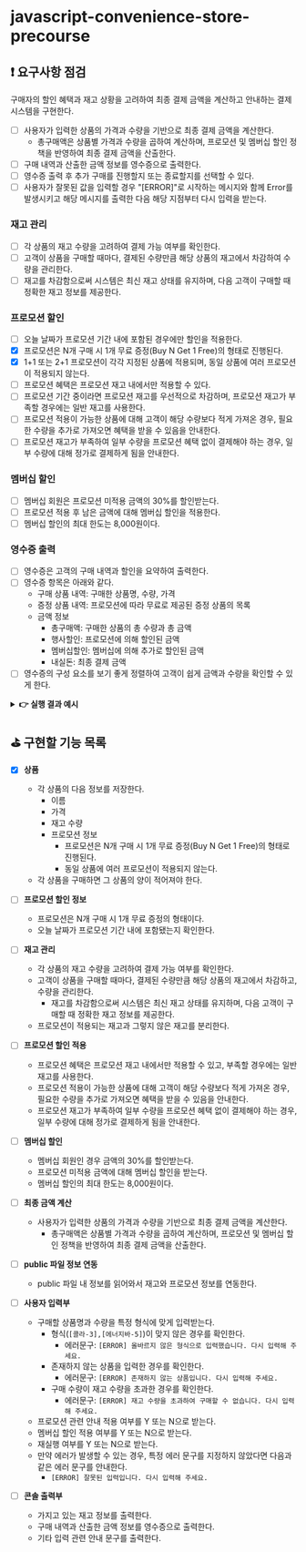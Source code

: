 # javascript-convenience-store-precourse

## ❗ 요구사항 점검

구매자의 할인 혜택과 재고 상황을 고려하여 최종 결제 금액을 계산하고 안내하는 결제 시스템을 구현한다.

- [ ] 사용자가 입력한 상품의 가격과 수량을 기반으로 최종 결제 금액을 계산한다.
  - 총구매액은 상품별 가격과 수량을 곱하여 계산하며, 프로모션 및 멤버십 할인 정책을 반영하여 최종 결제 금액을 산출한다.
- [ ] 구매 내역과 산출한 금액 정보를 영수증으로 출력한다.
- [ ] 영수증 출력 후 추가 구매를 진행할지 또는 종료할지를 선택할 수 있다.
- [ ] 사용자가 잘못된 값을 입력할 경우 "[ERROR]"로 시작하는 메시지와 함께 Error를 발생시키고 해당 메시지를 출력한 다음 해당 지점부터 다시 입력을 받는다.

### 재고 관리

- [ ] 각 상품의 재고 수량을 고려하여 결제 가능 여부를 확인한다.
- [ ] 고객이 상품을 구매할 때마다, 결제된 수량만큼 해당 상품의 재고에서 차감하여 수량을 관리한다.
- [ ] 재고를 차감함으로써 시스템은 최신 재고 상태를 유지하며, 다음 고객이 구매할 때 정확한 재고 정보를 제공한다.

### 프로모션 할인

- [ ] 오늘 날짜가 프로모션 기간 내에 포함된 경우에만 할인을 적용한다.
- [x] 프로모션은 N개 구매 시 1개 무료 증정(Buy N Get 1 Free)의 형태로 진행된다.
- [x] 1+1 또는 2+1 프로모션이 각각 지정된 상품에 적용되며, 동일 상품에 여러 프로모션이 적용되지 않는다.
- [ ] 프로모션 혜택은 프로모션 재고 내에서만 적용할 수 있다.
- [ ] 프로모션 기간 중이라면 프로모션 재고를 우선적으로 차감하며, 프로모션 재고가 부족할 경우에는 일반 재고를 사용한다.
- [ ] 프로모션 적용이 가능한 상품에 대해 고객이 해당 수량보다 적게 가져온 경우, 필요한 수량을 추가로 가져오면 혜택을 받을 수 있음을 안내한다.
- [ ] 프로모션 재고가 부족하여 일부 수량을 프로모션 혜택 없이 결제해야 하는 경우, 일부 수량에 대해 정가로 결제하게 됨을 안내한다.

### 멤버십 할인

- [ ] 멤버십 회원은 프로모션 미적용 금액의 30%를 할인받는다.
- [ ] 프로모션 적용 후 남은 금액에 대해 멤버십 할인을 적용한다.
- [ ] 멤버십 할인의 최대 한도는 8,000원이다.

### 영수증 출력

- [ ] 영수증은 고객의 구매 내역과 할인을 요약하여 출력한다.
- [ ] 영수증 항목은 아래와 같다.
  - 구매 상품 내역: 구매한 상품명, 수량, 가격
  - 증정 상품 내역: 프로모션에 따라 무료로 제공된 증정 상품의 목록
  - 금액 정보
    - 총구매액: 구매한 상품의 총 수량과 총 금액
    - 행사할인: 프로모션에 의해 할인된 금액
    - 멤버십할인: 멤버십에 의해 추가로 할인된 금액
    - 내실돈: 최종 결제 금액
- [ ] 영수증의 구성 요소를 보기 좋게 정렬하여 고객이 쉽게 금액과 수량을 확인할 수 있게 한다.

<details>
<summary><b>👉 실행 결과 예시</b></summary>

- **총 실행 결과**

  ```
  안녕하세요. W편의점입니다.
  현재 보유하고 있는 상품입니다.

  - 콜라 1,000원 10개 탄산2+1
  - 콜라 1,000원 10개
  - 사이다 1,000원 8개 탄산2+1
  - 사이다 1,000원 7개
  - 오렌지주스 1,800원 9개 MD추천상품
  - 오렌지주스 1,800원 재고 없음
  - 탄산수 1,200원 5개 탄산2+1
  - 탄산수 1,200원 재고 없음
  - 물 500원 10개
  - 비타민워터 1,500원 6개
  - 감자칩 1,500원 5개 반짝할인
  - 감자칩 1,500원 5개
  - 초코바 1,200원 5개 MD추천상품
  - 초코바 1,200원 5개
  - 에너지바 2,000원 5개
  - 정식도시락 6,400원 8개
  - 컵라면 1,700원 1개 MD추천상품
  - 컵라면 1,700원 10개

  구매하실 상품명과 수량을 입력해 주세요. (예: [사이다-2],[감자칩-1])
  [콜라-3],[에너지바-5]

  멤버십 할인을 받으시겠습니까? (Y/N)
  Y

  ===========W 편의점=============
  상품명		수량	금액
  콜라		3 	3,000
  에너지바 		5 	10,000
  ===========증	정=============
  콜라		1
  ==============================
  총구매액		8	13,000
  행사할인			-1,000
  멤버십할인			-3,000
  내실돈			 9,000

  감사합니다. 구매하고 싶은 다른 상품이 있나요? (Y/N)
  Y

  안녕하세요. W편의점입니다.
  현재 보유하고 있는 상품입니다.

  - 콜라 1,000원 7개 탄산2+1
  - 콜라 1,000원 10개
  - 사이다 1,000원 8개 탄산2+1
  - 사이다 1,000원 7개
  - 오렌지주스 1,800원 9개 MD추천상품
  - 오렌지주스 1,800원 재고 없음
  - 탄산수 1,200원 5개 탄산2+1
  - 탄산수 1,200원 재고 없음
  - 물 500원 10개
  - 비타민워터 1,500원 6개
  - 감자칩 1,500원 5개 반짝할인
  - 감자칩 1,500원 5개
  - 초코바 1,200원 5개 MD추천상품
  - 초코바 1,200원 5개
  - 에너지바 2,000원 재고 없음
  - 정식도시락 6,400원 8개
  - 컵라면 1,700원 1개 MD추천상품
  - 컵라면 1,700원 10개

  구매하실 상품명과 수량을 입력해 주세요. (예: [사이다-2],[감자칩-1])
  [콜라-10]

  현재 콜라 4개는 프로모션 할인이 적용되지 않습니다. 그래도 구매하시겠습니까? (Y/N)
  Y

  멤버십 할인을 받으시겠습니까? (Y/N)
  N

  ===========W 편의점=============
  상품명		수량	금액
  콜라		10 	10,000
  ===========증	정=============
  콜라		2
  ==============================
  총구매액		10	10,000
  행사할인			-2,000
  멤버십할인			-0
  내실돈			 8,000

  감사합니다. 구매하고 싶은 다른 상품이 있나요? (Y/N)
  Y

  안녕하세요. W편의점입니다.
  현재 보유하고 있는 상품입니다.

  - 콜라 1,000원 재고 없음 탄산2+1
  - 콜라 1,000원 7개
  - 사이다 1,000원 8개 탄산2+1
  - 사이다 1,000원 7개
  - 오렌지주스 1,800원 9개 MD추천상품
  - 오렌지주스 1,800원 재고 없음
  - 탄산수 1,200원 5개 탄산2+1
  - 탄산수 1,200원 재고 없음
  - 물 500원 10개
  - 비타민워터 1,500원 6개
  - 감자칩 1,500원 5개 반짝할인
  - 감자칩 1,500원 5개
  - 초코바 1,200원 5개 MD추천상품
  - 초코바 1,200원 5개
  - 에너지바 2,000원 재고 없음
  - 정식도시락 6,400원 8개
  - 컵라면 1,700원 1개 MD추천상품
  - 컵라면 1,700원 10개

  구매하실 상품명과 수량을 입력해 주세요. (예: [사이다-2],[감자칩-1])
  [오렌지주스-1]

  현재 오렌지주스은(는) 1개를 무료로 더 받을 수 있습니다. 추가하시겠습니까? (Y/N)
  Y

  멤버십 할인을 받으시겠습니까? (Y/N)
  Y

  ===========W 편의점=============
  상품명		수량	금액
  오렌지주스		2 	3,600
  ===========증	정=============
  오렌지주스		1
  ==============================
  총구매액		2	3,600
  행사할인			-1,800
  멤버십할인			-0
  내실돈			 1,800

  감사합니다. 구매하고 싶은 다른 상품이 있나요? (Y/N)
  N
  ```

</details>

## ⛳ 구현할 기능 목록

- [x] **상품**

  - 각 상품의 다음 정보를 저장한다.
    - 이름
    - 가격
    - 재고 수량
    - 프로모션 정보
      - 프로모션은 N개 구매 시 1개 무료 증정(Buy N Get 1 Free)의 형태로 진행된다.
      - 동일 상품에 여러 프로모션이 적용되지 않는다.
  - 각 상품을 구매하면 그 상품의 양이 적어져야 한다.

- [ ] **프로모션 할인 정보**

  - 프로모션은 N개 구매 시 1개 무료 증정의 형태이다.
  - 오늘 날짜가 프로모션 기간 내에 포함됐는지 확인한다.

- [ ] **재고 관리**

  - 각 상품의 재고 수량을 고려하여 결제 가능 여부를 확인한다.
  - 고객이 상품을 구매할 때마다, 결제된 수량만큼 해당 상품의 재고에서 차감하고, 수량을 관리한다.
    - 재고를 차감함으로써 시스템은 최신 재고 상태를 유지하며, 다음 고객이 구매할 때 정확한 재고 정보를 제공한다.
  - 프로모션이 적용되는 재고과 그렇지 않은 재고를 분리한다.

- [ ] **프로모션 할인 적용**

  - 프로모션 혜택은 프로모션 재고 내에서만 적용할 수 있고, 부족할 경우에는 일반 재고를 사용한다.
  - 프로모션 적용이 가능한 상품에 대해 고객이 해당 수량보다 적게 가져온 경우, 필요한 수량을 추가로 가져오면 혜택을 받을 수 있음을 안내한다.
  - 프로모션 재고가 부족하여 일부 수량을 프로모션 혜택 없이 결제해야 하는 경우, 일부 수량에 대해 정가로 결제하게 됨을 안내한다.

- [ ] **멤버십 할인**

  - 멤버십 회원인 경우 금액의 30%를 할인받는다.
  - 프로모션 미적용 금액에 대해 멤버십 할인을 받는다.
  - 멤버십 할인의 최대 한도는 8,000원이다.

- [ ] **최종 금액 계산**

  - 사용자가 입력한 상품의 가격과 수량을 기반으로 최종 결제 금액을 계산한다.
    - 총구매액은 상품별 가격과 수량을 곱하여 계산하며, 프로모션 및 멤버십 할인 정책을 반영하여 최종 결제 금액을 산출한다.

- [ ] **public 파일 정보 연동**

  - public 파일 내 정보를 읽어와서 재고와 프로모션 정보를 연동한다.

- [ ] **사용자 입력부**

  - 구매할 상품명과 수량을 특정 형식에 맞게 입력받는다.
    - 형식(`[콜라-3],[에너지바-5]`)이 맞지 않은 경우를 확인한다.
      - 에러문구: `[ERROR] 올바르지 않은 형식으로 입력했습니다. 다시 입력해 주세요.`
    - 존재하지 않는 상품을 입력한 경우를 확인한다.
      - 에러문구: `[ERROR] 존재하지 않는 상품입니다. 다시 입력해 주세요.`
    - 구매 수량이 재고 수량을 초과한 경우를 확인한다.
      - 에러문구: `[ERROR] 재고 수량을 초과하여 구매할 수 없습니다. 다시 입력해 주세요.`
  - 프로모션 관련 안내 적용 여부를 Y 또는 N으로 받는다.
  - 멤버십 할인 적용 여부를 Y 또는 N으로 받는다.
  - 재실행 여부를 Y 또는 N으로 받는다.
  - 만약 에러가 발생할 수 있는 경우, 특정 에러 문구를 지정하지 않았다면 다음과 같은 에러 문구를 안내한다.
    - `[ERROR] 잘못된 입력입니다. 다시 입력해 주세요.`

- [ ] **콘솔 출력부**
  - 가지고 있는 재고 정보를 출력한다.
  - 구매 내역과 산출한 금액 정보를 영수증으로 출력한다.
  - 기타 입력 관련 안내 문구를 출력한다.
